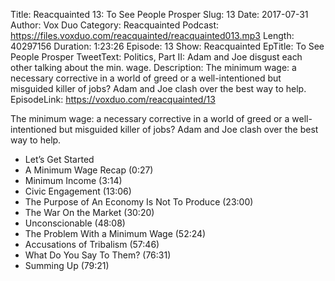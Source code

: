 Title: Reacquainted 13: To See People Prosper
Slug: 13
Date: 2017-07-31
Author: Vox Duo
Category: Reacquainted
Podcast: https://files.voxduo.com/reacquainted/reacquainted013.mp3
Length: 40297156
Duration: 1:23:26
Episode: 13
Show: Reacquainted
EpTitle: To See People Prosper
TweetText: Politics, Part II: Adam and Joe disgust each other talking about the min. wage.
Description: The minimum wage: a necessary corrective in a world of greed or a well-intentioned but misguided killer of jobs? Adam and Joe clash over the best way to help.
EpisodeLink: https://voxduo.com/reacquainted/13

The minimum wage: a necessary corrective in a world of greed or a well-intentioned but misguided killer of jobs? Adam and Joe clash over the best way to help.





- Let’s Get Started
- A Minimum Wage Recap (0:27)
- Minimum Income (3:14)
- Civic Engagement (13:06)
- The Purpose of An Economy Is Not To Produce (23:00)
- The War On the Market (30:20)
- Unconscionable (48:08)
- The Problem With a Minimum Wage (52:24)
- Accusations of Tribalism (57:46)
- What Do You Say To Them? (76:31)
- Summing Up (79:21)

